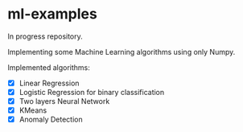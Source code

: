 # ml-examples
In progress repository.

Implementing some Machine Learning algorithms using only Numpy.

Implemented algorithms:
- [x] Linear Regression
- [x] Logistic Regression for binary classification
- [x] Two layers Neural Network
- [x] KMeans
- [x] Anomaly Detection
